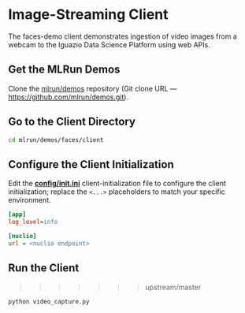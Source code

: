 # Image-Streaming Client

The faces-demo client demonstrates ingestion of video images from a webcam to the Iguazio Data Science Platform using web APIs.

<a id="get-mlrun-demos"></a>
## Get the MLRun Demos

Clone the [mlrun/demos](https://github.com/mlrun/demos) repository (Git clone URL &mdash; https://github.com/mlrun/demos.git).

<a id="go-to-client-dir"></a>
## Go to the Client Directory

```sh
cd mlrun/demos/faces/client
```

<a id="config-client-init"></a>
## Configure the Client Initialization

Edit the [**config/init.ini**](config/init.ini) client-initialization file to configure the client initialization; replace the `<...>` placeholders to match your specific environment.

```ini
[app]
log_level=info

[nuclio]
url = <nuclio endpoint>
```

<a id="run-client"></a>
## Run the Client
>>>>>>> upstream/master

```sh
python video_capture.py
```

